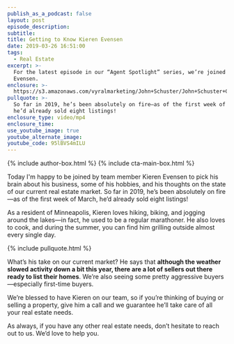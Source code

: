 ```yaml
---
publish_as_a_podcast: false
layout: post
episode_description:
subtitle:
title: Getting to Know Kieren Evensen
date: 2019-03-26 16:51:00
tags:
  - Real Estate
excerpt: >-
  For the latest episode in our “Agent Spotlight” series, we’re joined by Kieran
  Evensen.
enclosure: >-
  https://s3.amazonaws.com/vyralmarketing/John+Schuster/John+Schuster+Group-+Getting+to+Know+Kieren+Evensen.mp4
pullquote: >-
  So far in 2019, he’s been absolutely on fire—as of the first week of March,
  he’d already sold eight listings!
enclosure_type: video/mp4
enclosure_time:
use_youtube_image: true
youtube_alternate_image:
youtube_code: 95lBVS4mILU
---
```


{% include author-box.html %}
{% include cta-main-box.html %}

Today I'm happy to be joined by team member Kieren Evensen to pick his brain about his business, some of his hobbies, and his thoughts on the state of our current real estate market. So far in 2019, he’s been absolutely on fire—as of the first week of March, he’d already sold eight listings!

As a resident of Minneapolis, Kieren loves hiking, biking, and jogging around the lakes—in fact, he used to be a regular marathoner. He also loves to cook, and during the summer, you can find him grilling outside almost every single day.&nbsp;

{% include pullquote.html %}

What’s his take on our current market? He says that **although the weather slowed activity down a bit this year, there are a lot of sellers out there ready to list their homes**. We’re also seeing some pretty aggressive buyers—especially first-time buyers.&nbsp;

We’re blessed to have Kieren on our team, so if you’re thinking of buying or selling a property, give him a call and we guarantee he’ll take care of all your real estate needs.&nbsp;

As always, if you have any other real estate needs, don’t hesitate to reach out to us. We’d love to help you.
